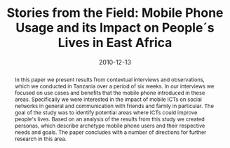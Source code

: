 ---
abstract: In this paper we present results from contextual interviews and observations,
  which we conducted in Tanzania over a period of six weeks. In our interviews we
  focused on use cases and benefits that the mobile phone introduced in these areas.
  Specifically we were interested in the impact of mobile ICTs on social networks
  in general and communication with friends and family in particular. The goal of
  the study was to identify potential areas where ICTs could improve people's lives.
  Based on an analysis of the results from this study we created personas, which describe
  archetype mobile phone users and their respective needs and goals. The paper concludes
  with a number of directions for further research in this area.
authors:
- Martin Tomitsch
- Florian Sturm
- Martin Konzett
- Anders Bolin
- Isabella Wagner
- Thomas Grechenig
date: '2010-12-13'
featured: false
publication_types:
- '0'
publishDate: '2010-12-13'
title: 'Stories from the Field: Mobile Phone Usage and its Impact on People´s Lives
  in East Africa'
url_pdf: ''
---